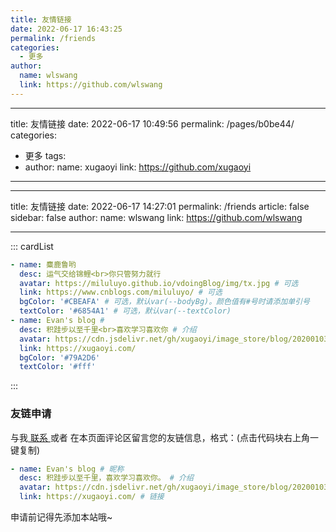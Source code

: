 ```yaml
---
title: 友情链接
date: 2022-06-17 16:43:25
permalink: /friends
categories:
  - 更多
author:
  name: wlswang
  link: https://github.com/wlswang
---
```


<!--
 * @Author: WangLiShuai
 * @Date: 2022-06-17 16:43:25
 * @LastEditTime: 2022-06-17 23:11:21
 * @FilePath: \wls-vdoing-blog\docs\04.更多\99.友情链接.md
 * @Description:
-->

---

title: 友情链接
date: 2022-06-17 10:49:56
permalink: /pages/b0be44/
categories:

- 更多
  tags:
- author:
  name: xugaoyi
  link: https://github.com/xugaoyi

---

<!--
 * @Author: WangLiShuai
 * @Date: 2022-06-17 10:49:56
 * @LastEditTime: 2022-06-17 14:55:21
 * @FilePath: \vuepress-theme-vdoing\docs\04.更多\99.友情链接.md
 * @Description:
-->

---

title: 友情链接
date: 2022-06-17 14:27:01
permalink: /friends
article: false
sidebar: false
author:
name: wlswang
link: https://github.com/wlswang

---

<!--
普通卡片列表容器，可用于友情链接、项目推荐、古诗词展示等。
cardList 后面可跟随一个数字表示每行最多显示多少个，选值范围1~4，默认3。在小屏时会根据屏幕宽度减少每行显示数量。
-->

::: cardList

```yaml
- name: 麋鹿鲁哟
  desc: 运气交给锦鲤<br>你只管努力就行
  avatar: https://miluluyo.github.io/vdoingBlog/img/tx.jpg # 可选
  link: https://www.cnblogs.com/miluluyo/ # 可选
  bgColor: '#CBEAFA' # 可选，默认var(--bodyBg)。颜色值有#号时请添加单引号
  textColor: '#6854A1' # 可选，默认var(--textColor)
- name: Evan's blog #
  desc: 积跬步以至千里<br>喜欢学习喜欢你 # 介绍
  avatar: https://cdn.jsdelivr.net/gh/xugaoyi/image_store/blog/20200103123203.jpg # 头像
  link: https://xugaoyi.com/
  bgColor: '#79A2D6'
  textColor: '#fff'
```

:::

### 友链申请

与我[ 联系 ](/about/#联系)或者 在本页面评论区留言您的友链信息，格式：(点击代码块右上角一键复制)

```yaml
- name: Evan's blog # 昵称
  desc: 积跬步以至千里，喜欢学习喜欢你。 # 介绍
  avatar: https://cdn.jsdelivr.net/gh/xugaoyi/image_store/blog/20200103123203.jpg # 头像
  link: https://xugaoyi.com/ # 链接
```

申请前记得先添加本站哦~

